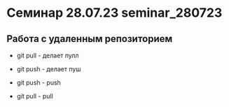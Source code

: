 ﻿# Семинар 28.07.23 seminar_280723

## Работа с удаленным репозиторием

* git pull - делает пулл
* git push - делает пуш

* git push - push 
* git pull - pull